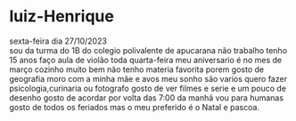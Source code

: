 # luiz-Henrique
sexta-feira dia 27/10/2023  
sou da turma do 1B do colegio polivalente de apucarana
não trabalho
tenho 15 anos 
faço aula de violão toda quarta-feira
meu aniversario é no mes de março
cozinho muito bem
não tenho materia favorita porem gosto de geografia
moro com a minha mãe e avos
meu sonho são varios 
quero fazer psicologia,curinaria ou fotografo
gosto de ver filmes e serie e um pouco de desenho
gosto de acordar por volta das 7:00 da manhã
vou para humanas 
gosto de todos os feriados mas o meu preferido é o Natal e pascoa.
